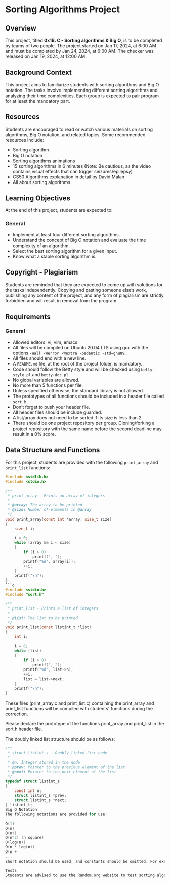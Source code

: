 # Sorting Algorithms Project

## Overview

This project, titled **0x1B. C - Sorting algorithms & Big O**, is to be completed by teams of two people. The project started on Jan 17, 2024, at 6:00 AM and must be completed by Jan 24, 2024, at 6:00 AM. The checker was released on Jan 19, 2024, at 12:00 AM.

## Background Context

This project aims to familiarize students with sorting algorithms and Big O notation. The tasks involve implementing different sorting algorithms and analyzing their time complexities. Each group is expected to pair program for at least the mandatory part.

## Resources

Students are encouraged to read or watch various materials on sorting algorithms, Big O notation, and related topics. Some recommended resources include:

- Sorting algorithm
- Big O notation
- Sorting algorithms animations
- 15 sorting algorithms in 6 minutes (Note: Be cautious, as the video contains visual effects that can trigger seizures/epilepsy)
- CS50 Algorithms explanation in detail by David Malan
- All about sorting algorithms

## Learning Objectives

At the end of this project, students are expected to:

### General

- Implement at least four different sorting algorithms.
- Understand the concept of Big O notation and evaluate the time complexity of an algorithm.
- Select the best sorting algorithm for a given input.
- Know what a stable sorting algorithm is.

## Copyright - Plagiarism

Students are reminded that they are expected to come up with solutions for the tasks independently. Copying and pasting someone else’s work, publishing any content of the project, and any form of plagiarism are strictly forbidden and will result in removal from the program.

## Requirements

### General

- Allowed editors: vi, vim, emacs.
- All files will be compiled on Ubuntu 20.04 LTS using gcc with the options `-Wall -Werror -Wextra -pedantic -std=gnu89`.
- All files should end with a new line.
- A `README.md` file, at the root of the project folder, is mandatory.
- Code should follow the Betty style and will be checked using `betty-style.pl` and `betty-doc.pl`.
- No global variables are allowed.
- No more than 5 functions per file.
- Unless specified otherwise, the standard library is not allowed.
- The prototypes of all functions should be included in a header file called `sort.h`.
- Don’t forget to push your header file.
- All header files should be include guarded.
- A list/array does not need to be sorted if its size is less than 2.
- There should be one project repository per group. Cloning/forking a project repository with the same name before the second deadline may result in a 0% score.

## Data Structure and Functions

For this project, students are provided with the following `print_array` and `print_list` functions:

```c
#include <stdlib.h>
#include <stdio.h>

/**
 * print_array - Prints an array of integers
 *
 * @array: The array to be printed
 * @size: Number of elements in @array
 */
void print_array(const int *array, size_t size)
{
    size_t i;

    i = 0;
    while (array && i < size)
    {
        if (i > 0)
            printf(", ");
        printf("%d", array[i]);
        ++i;
    }
    printf("\n");
}
```c
#include <stdio.h>
#include "sort.h"

/**
 * print_list - Prints a list of integers
 *
 * @list: The list to be printed
 */
void print_list(const listint_t *list)
{
    int i;

    i = 0;
    while (list)
    {
        if (i > 0)
            printf(", ");
        printf("%d", list->n);
        ++i;
        list = list->next;
    }
    printf("\n");
}
```
These files (print_array.c and print_list.c) containing the print_array and print_list functions will be compiled with students' functions during the correction.

Please declare the prototype of the functions print_array and print_list in the sort.h header file.

The doubly linked list structure should be as follows:

```c
/**
 * struct listint_s - Doubly linked list node
 *
 * @n: Integer stored in the node
 * @prev: Pointer to the previous element of the list
 * @next: Pointer to the next element of the list
 */
typedef struct listint_s
{
    const int n;
    struct listint_s *prev;
    struct listint_s *next;
} listint_t;
Big O Notation
The following notations are provided for use:

O(1)
O(n)
O(n!)
O(n^2) (n square)
O(log(n))
O(n * log(n))
O(n +
...
Short notation should be used, and constants should be omitted. For example, O(nk) or O(wn) should be written as O(n).

Tests
Students are advised to use the Random.org website to test sorting algorithms with big sets of random integers.